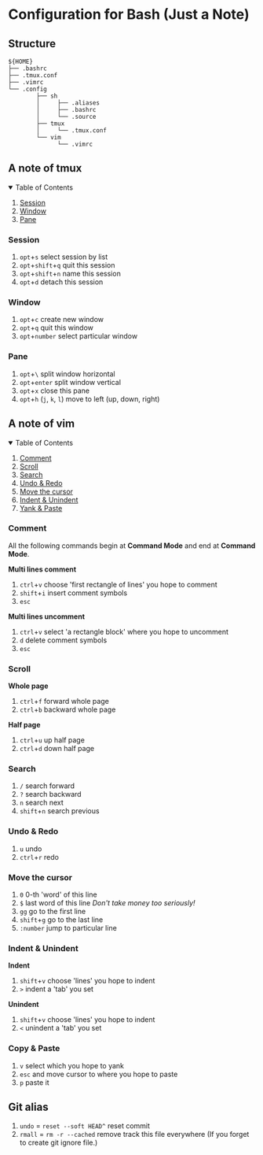 # Configuration for Bash (Just a Note)

## Structure
```
${HOME}
├── .bashrc
├── .tmux.conf
├── .vimrc
└── .config
        ├── sh
        │     ├── .aliases
        │     ├── .bashrc
        │     └── .source
        ├── tmux
        │     └── .tmux.conf
        └── vim
              └── .vimrc
```

## A note of tmux

<details open="open">
  <summary>Table of Contents</summary>
  <ol>
    <li><a href="#session">Session</a></li>
    <li><a href="#window">Window</a></li>
    <li><a href="#pane">Pane</a></li>
  </ol>
</details>

### Session
1. `opt`+`s` select session by list
2. `opt`+`shift`+`q` quit this session
3. `opt`+`shift`+`n` name this session
3. `opt`+`d` detach this session

### Window
1. `opt`+`c` create new window
2. `opt`+`q` quit this window
3. `opt`+`number` select particular window

### Pane
1. `opt`+`\` split window horizontal
2. `opt`+`enter` split window vertical
3. `opt`+`x` close this pane
4. `opt`+`h` (`j`, `k`, `l`) move to left (up, down, right)


## A note of vim

<!-- TABLE OF CONTENTS -->
<details open="open">
  <summary>Table of Contents</summary>
  <ol>
    <li><a href="#comment">Comment</a></li>
    <li><a href="#scroll">Scroll</a></li>
    <li><a href="#search">Search</a></li>
    <li><a href="#undo--redo">Undo & Redo</a></li>
    <li><a href="#move-cursor">Move the cursor</a></li>
    <li><a href="#indent--unindent">Indent & Unindent</a></li>
    <li><a href="#yank--paste">Yank & Paste</a></li>
  </ol>
</details>

### Comment
All the following commands begin at **Command Mode** and end at **Command Mode**.

**Multi lines comment**
1. `ctrl`+`v` choose 'first rectangle of lines' you hope to comment
2. `shift`+`i` insert comment symbols
3. `esc`

**Multi lines uncomment**
1. `ctrl`+`v` select 'a rectangle block' where you hope to uncomment
2. `d` delete comment symbols
3. `esc`

### Scroll
**Whole page**
1. `ctrl`+`f` forward whole page
2. `ctrl`+`b` backward whole page

**Half page**
1. `ctrl`+`u` up half page
2. `ctrl`+`d` down half page

### Search
1. `/` search forward
2. `?` search backward
3. `n` search next
3. `shift`+`n` search previous

### Undo & Redo
1. `u` undo
2. `ctrl`+`r` redo

### Move the cursor
1. `0` 0-th 'word' of this line
2. `$` last word of this line _Don't take money too seriously!_
3. `gg` go to the first line
4. `shift`+`g` go to the last line
5. `:number` jump to particular line

### Indent & Unindent
**Indent**
1. `shift`+`v` choose 'lines' you hope to indent
2. `>` indent a 'tab' you set

**Unindent**
1. `shift`+`v` choose 'lines' you hope to indent
2. `<` unindent a 'tab' you set

### Copy & Paste
1. `v` select which you hope to yank
2. `esc` and move cursor to where you hope to paste
3. `p` paste it

## Git alias
1. `undo` = `reset --soft HEAD^` reset commit
2. `rmall` = `rm -r --cached` remove track this file everywhere (If you forget to create git ignore file.)
